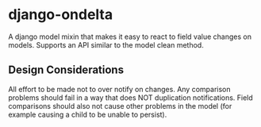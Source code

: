 django-ondelta
==============

A django model mixin that makes it easy to react to field value
changes on models. Supports an API similar to the model clean method.


Design Considerations
---------------------

All effort to be made not to over notify on changes. Any comparison
problems should fail in a way that does NOT duplication
notifications. Field comparisons should also not cause other problems
in the model (for example causing a child to be unable to persist).